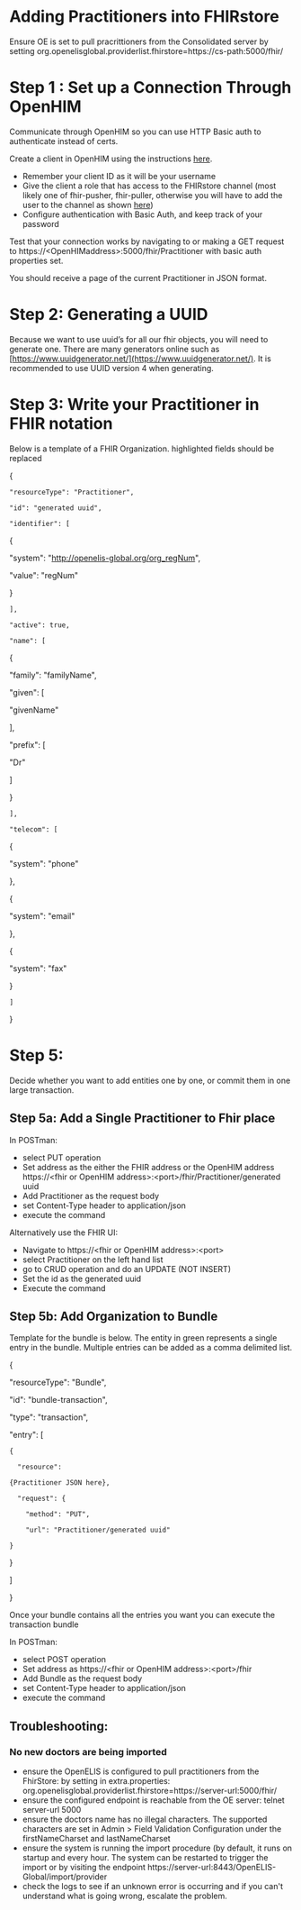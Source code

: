 # Adding Practitioners into FHIRstore

Ensure OE is set to pull pracrittioners from the Consolidated server by setting
org.openelisglobal.providerlist.fhirstore=https://cs-path:5000/fhir/

# Step 1 : Set up a Connection Through OpenHIM

Communicate through OpenHIM so you can use HTTP Basic auth to authenticate
instead of certs.

Create a client in OpenHIM using the instructions
[here](http://openhim.org/docs/configuration/clients).

- Remember your client ID as it will be your username
- Give the client a role that has access to the FHIRstore channel (most likely
  one of fhir-pusher, fhir-puller, otherwise you will have to add the user to
  the channel as shown [here](http://openhim.org/docs/configuration/channels))
- Configure authentication with Basic Auth, and keep track of your password

Test that your connection works by navigating to or making a GET request to
https://&lt;OpenHIMaddress>:5000/fhir/Practitioner with basic auth properties
set.

You should receive a page of the current Practitioner in JSON format.

# Step 2: Generating a UUID

Because we want to use uuid’s for all our fhir objects, you will need to
generate one. There are many generators online such as
[https://www.uuidgenerator.net/](https://www.uuidgenerator.net/). It is
recommended to use UUID version 4 when generating.

# Step 3: Write your Practitioner in FHIR notation

Below is a template of a FHIR Organization. highlighted fields should be
replaced

{

    "resourceType": "Practitioner",

    "id": "generated uuid",

    "identifier": [

{

"system": "http://openelis-global.org/org_regNum",

"value": "regNum"

}

    ],

    "active": true,

    "name": [

{

"family": "familyName",

"given": [

"givenName"

],

"prefix": [

"Dr"

]

}

    ],

    "telecom": [

{

"system": "phone"

},

{

"system": "email"

},

{

"system": "fax"

}

    ]

}

# Step 5:

Decide whether you want to add entities one by one, or commit them in one large
transaction.

## Step 5a: Add a Single Practitioner to Fhir place

In POSTman:

- select PUT operation
- Set address as the either the FHIR address or the OpenHIM address
  https://&lt;fhir or OpenHIM address>:&lt;port>/fhir/Practitioner/generated
  uuid
- Add Practitioner as the request body
- set Content-Type header to application/json
- execute the command

Alternatively use the FHIR UI:

- Navigate to https://&lt;fhir or OpenHIM address>:&lt;port>
- select Practitioner on the left hand list
- go to CRUD operation and do an UPDATE (NOT INSERT)
- Set the id as the generated uuid
- Execute the command

## Step 5b: Add Organization to Bundle

Template for the bundle is below. The entity in green represents a single entry
in the bundle. Multiple entries can be added as a comma delimited list.

{

"resourceType": "Bundle",

"id": "bundle-transaction",

"type": "transaction",

"entry": [

    {

      "resource":

    {Practitioner JSON here},

      "request": {

        "method": "PUT",

        "url": "Practitioner/generated uuid"

    }

}

]

}

Once your bundle contains all the entries you want you can execute the
transaction bundle

In POSTman:

- select POST operation
- Set address as https://&lt;fhir or OpenHIM address>:&lt;port>/fhir
- Add Bundle as the request body
- set Content-Type header to application/json
- execute the command

## Troubleshooting:

### No new doctors are being imported

- ensure the OpenELIS is configured to pull practitioners from the FhirStore: by
  setting in extra.properties:
  org.openelisglobal.providerlist.fhirstore=https://server-url:5000/fhir/
- ensure the configured endpoint is reachable from the OE server: telnet
  server-url 5000
- ensure the doctors name has no illegal characters. The supported characters
  are set in Admin > Field Validation Configuration under the firstNameCharset
  and lastNameCharset
- ensure the system is running the import procedure (by default, it runs on
  startup and every hour. The system can be restarted to trigger the import or
  by visiting the endpoint
  https://server-url:8443/OpenELIS-Global/import/provider
- check the logs to see if an unknown error is occurring and if you can't
  understand what is going wrong, escalate the problem.
